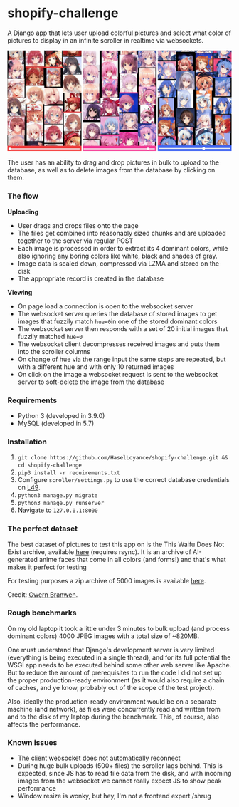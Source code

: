 # shopify-challenge
A Django app that lets user upload colorful pictures and select what color of pictures to display in an infinite scroller in realtime via websockets.

![demo](demo.png)

The user has an ability to drag and drop pictures in bulk to upload to the database, as well as to delete images from the database by clicking on them.

### The flow
**Uploading**
- User drags and drops files onto the page
- The files get combined into reasonably sized chunks and are uploaded together to the server via regular POST
- Each image is processed in order to extract its 4 dominant colors, while also ignoring any boring colors like white, black and shades of gray.
- Image data is scaled down, compressed via LZMA and stored on the disk
- The appropriate record is created in the database

**Viewing**
- On page load a connection is open to the websocket server
- The websocket server queries the database of stored images to get images that fuzzily match `hue=0`in one of the stored dominant colors
- The websocket server then responds with a set of 20 initial images that fuzzily matched `hue=0`
- The websocket client decompresses received images and puts them into the scroller columns
- On change of hue via the range input the same steps are repeated, but with a different hue and with only 10 returned images
- On click on the image a websocket request is sent to the websocket server to soft-delete the image from the database

### Requirements
- Python 3 (developed in 3.9.0)
- MySQL (developed in 5.7)

### Installation
1. `git clone https://github.com/HaselLoyance/shopify-challenge.git && cd shopify-challenge`
2. `pip3 install -r requirements.txt`
3. Configure `scroller/settings.py` to use the correct database credentials on [L49](https://github.com/HaselLoyance/shopify-challenge/blob/main/scroller/settings.py#L49).
4. `python3 manage.py migrate`
5. `python3 manage.py runserver`
6.  Navigate to `127.0.0.1:8000`

### The perfect dataset
The best dataset of pictures to test this app on is the This Waifu Does Not Exist archive, available [here](https://www.gwern.net/TWDNE#downloads) (requires rsync). It is an archive of AI-generated anime faces that come in all colors (and forms!) and that's what makes it perfect for testing

For testing purposes a zip archive of 5000 images is available [here](https://drive.google.com/file/d/1GUSA43sT65v7tDA-ajM-qY3pIjYJGYTA/view?usp=sharing).

Credit: [Gwern Branwen](https://www.gwern.net/index).

### Rough benchmarks
On my old laptop it took a little under 3 minutes to bulk upload (and process dominant colors) 4000 JPEG images with a total size of ~820MB.

One must understand that Django's development server is very limited (everything is being executed in a single thread), and for its full potential the WSGI app needs to be executed behind some other web server like Apache. But to reduce the amount of prerequisites to run the code I did not set up the proper production-ready environment (as it would also require a chain of caches, and ye know, probably out of the scope of the test project).

Also, ideally the production-ready environment would be on a separate machine (and network), as files were concurrently read and written from and to the disk of my laptop during the benchmark. This, of course, also affects the performance.

### Known issues
- The client websocket does not automatically reconnect
- During huge bulk uploads (500+ files) the scroller lags behind. This is expected, since JS has to read file data from the disk, and with incoming images from the websocket we cannot really expect JS to show peak performance
- Window resize is wonky, but hey, I'm not a frontend expert /shrug
